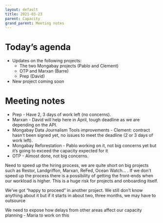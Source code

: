 ```yaml
---
layout: default
title: 2021-03-23
parent: Capacity
grand_parent: Meeting notes
---
```


# Today’s agenda

- Updates on the following projects:
 	 - The two Mongabay projects (Pablo and Clement)
	 - OTP and Marxan (Barre) 
	 - Prep (David)
- New project coming soon

# Meeting notes

- Prep - Have 2, 3 days of work left (no concerns).
- Marxan - David will help here in April, tough deadline as we are depending on the API.
- Mongabay Data Journalism Tools improvements - Clement: contract hasn't been signed yet, no issues to meet the deadline (2 or 3 days of work left).
- Mongabay Reforestation - Pablo working on it, not big concerns yet but it’s going to exceed the capacity expected for it
- OTP - Almost done, not big concerns.

Need to speed up the hiring process, we are quite short on big projects such as Restor, Landgriffon, Marxan, ReFed, Ocean Watch... . If we don't speed up the process there is a possibility of getting the front-ends when our workload is higher. This is a huge risk for projects and onboarding itself.

We’ve got “happy to proceed” in another project. We still don’t know anything about it but if it starts in about two, three months, we may have to outsource

We need to expose how delays from other areas affect our capacity planning - María to work on this
